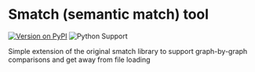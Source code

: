# Smatch (semantic match) tool

[![Version on PyPI](https://img.shields.io/pypi/v/smatch)](https://pypi.org/project/smatch/)
![Python Support](https://img.shields.io/pypi/pyversions/smatch)


Simple extension of the original smatch library to support graph-by-graph comparisons and get away from file loading
